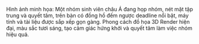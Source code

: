 Hình ảnh minh họa: Một nhóm sinh viên châu Á đang họp nhóm, nét mặt tập trung và quyết tâm, trên bàn có đồng hồ đếm ngược deadline nổi bật, máy tính và tài liệu được sắp xếp gọn gàng. Phong cách đồ họa 3D Render hiện đại, màu sắc tươi sáng, tạo cảm giác hứng khởi và quyết tâm làm việc nhóm hiệu quả.